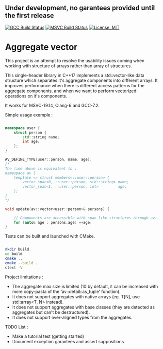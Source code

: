 
## Under development, no garantees provided until the first release

[![GCC Build Status](https://travis-ci.org/Dwarfobserver/AggregateVector.svg?branch=master)](https://travis-ci.org/Dwarfobserver/AggregateVector) [![MSVC Build Status](https://ci.appveyor.com/api/projects/status/github/Dwarfobserver/AggregateVector?svg=true)](https://ci.appveyor.com/project/Dwarfobserver/aggregatevector) [![License: MIT](https://img.shields.io/badge/License-MIT-yellow.svg)](https://opensource.org/licenses/MIT)

# Aggregate vector

This project is an attempt to resolve the usability issues coming when working with structure of arrays rather than array of structures.

This single-header library in C++17 implements a std::vector-like data structure which separates it's aggregate components into different arrays. It improves performance when there is different access patterns for the aggregate components, and when we want to perform vectorized operations on it's components.

It works for MSVC-19.14, Clang-6 and GCC-7.2.

Simple usage exemple :

```cpp

namespace user {
    struct person {
        std::string name;
        int age;
    };
}

AV_DEFINE_TYPE(user::person, name, age);
/*
The line above is equivalent to :
namespace av {
    template <> struct members<::user::person> {
        vector_span<0, ::user::person, std::string> name;
        vector_span<1, ::user::person, int>         age;
    };
}
*/

void update(av::vector<user::person>& persons) {

    // Components are accessible with span-like structures through av::vector.
    for (auto& age : persons.age) ++age;
}

```

Tests can be built and launched with CMake.

```bash

mkdir build
cd build
cmake ..
cmake --build .
ctest -V

```

Project limitations :

 - The aggregate max size is limited (10 by default, it can be increased with more copy-pasta of the 'av::detail::as_tuple' function).
 - It does not support aggregates with native arrays (eg. T[N], use std::array<T, N> instead).
 - It does not support aggregates with base classes (they are detected as aggregates but can't be destructured).
 - It does not support over-aligned types from the aggregates.

TODO List :

 - Make a tutorial test (getting started)
 - Document exception garantees and assert suppositions
